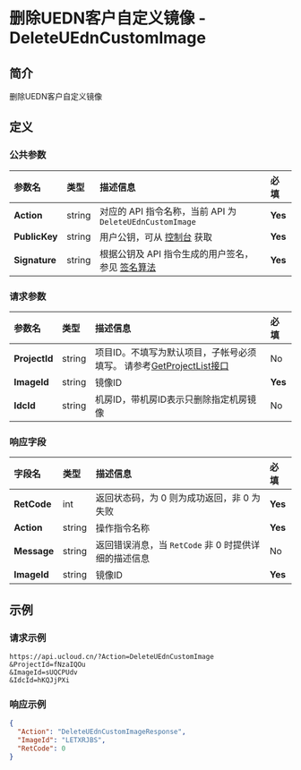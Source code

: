 # 删除UEDN客户自定义镜像 - DeleteUEdnCustomImage

## 简介

删除UEDN客户自定义镜像








## 定义

### 公共参数

| 参数名 | 类型 | 描述信息 | 必填 |
|:---|:---|:---|:---|
| **Action**     | string  | 对应的 API 指令名称，当前 API 为 `DeleteUEdnCustomImage`                        | **Yes** |
| **PublicKey**  | string  | 用户公钥，可从 [控制台](https://console.ucloud.cn/uapi/apikey) 获取                                             | **Yes** |
| **Signature**  | string  | 根据公钥及 API 指令生成的用户签名，参见 [签名算法](api/summary/signature.md)  | **Yes** |

### 请求参数

| 参数名 | 类型 | 描述信息 | 必填 |
|:---|:---|:---|:---|
| **ProjectId** | string | 项目ID。不填写为默认项目，子帐号必须填写。 请参考[GetProjectList接口](api/summary/get_project_list) |No|
| **ImageId** | string | 镜像ID |**Yes**|
| **IdcId** | string | 机房ID，带机房ID表示只删除指定机房镜像 |No|

### 响应字段

| 字段名 | 类型 | 描述信息 | 必填 |
|:---|:---|:---|:---|
| **RetCode** | int | 返回状态码，为 0 则为成功返回，非 0 为失败 |**Yes**|
| **Action** | string | 操作指令名称 |**Yes**|
| **Message** | string | 返回错误消息，当 `RetCode` 非 0 时提供详细的描述信息 |No|
| **ImageId** | string | 镜像ID |**Yes**|




## 示例

### 请求示例
    
```
https://api.ucloud.cn/?Action=DeleteUEdnCustomImage
&ProjectId=fNzaIQOu
&ImageId=sUQCPUdv
&IdcId=hKQJjPXi
```

### 响应示例
    
```json
{
  "Action": "DeleteUEdnCustomImageResponse",
  "ImageId": "LETXRJBS",
  "RetCode": 0
}
```





